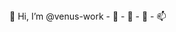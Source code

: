 <center></center> 👋 Hi, I’m @venus-work
- 👀 
- 🌱 
- 💞️ 
- 📫 

<!---
venus-work/venus-work is a ✨ special ✨ repository because its `README.md` (this file) appears on your GitHub profile.
You can click the Preview link to take a look at your changes.
--->

